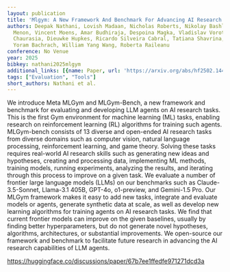 ```yaml
---
layout: publication
title: 'Mlgym: A New Framework And Benchmark For Advancing AI Research Agents'
authors: Deepak Nathani, Lovish Madaan, Nicholas Roberts, Nikolay Bashlykov, Ajay
  Menon, Vincent Moens, Amar Budhiraja, Despoina Magka, Vladislav Vorotilov, Gaurav
  Chaurasia, Dieuwke Hupkes, Ricardo Silveira Cabral, Tatiana Shavrina, Jakob Foerster,
  Yoram Bachrach, William Yang Wang, Roberta Raileanu
conference: No Venue
year: 2025
bibkey: nathani2025mlgym
additional_links: [{name: Paper, url: 'https://arxiv.org/abs/hf2502.14499'}]
tags: ["Evaluation", "Tools"]
short_authors: Nathani et al.
---
```

We introduce Meta MLGym and MLGym-Bench, a new framework and benchmark for evaluating and developing LLM agents on AI research tasks. This is the first Gym environment for machine learning (ML) tasks, enabling research on reinforcement learning (RL) algorithms for training such agents. MLGym-bench consists of 13 diverse and open-ended AI research tasks from diverse domains such as computer vision, natural language processing, reinforcement learning, and game theory. Solving these tasks requires real-world AI research skills such as generating new ideas and hypotheses, creating and processing data, implementing ML methods, training models, running experiments, analyzing the results, and iterating through this process to improve on a given task. We evaluate a number of frontier large language models (LLMs) on our benchmarks such as Claude-3.5-Sonnet, Llama-3.1 405B, GPT-4o, o1-preview, and Gemini-1.5 Pro. Our MLGym framework makes it easy to add new tasks, integrate and evaluate models or agents, generate synthetic data at scale, as well as develop new learning algorithms for training agents on AI research tasks. We find that current frontier models can improve on the given baselines, usually by finding better hyperparameters, but do not generate novel hypotheses, algorithms, architectures, or substantial improvements. We open-source our framework and benchmark to facilitate future research in advancing the AI research capabilities of LLM agents.

https://huggingface.co/discussions/paper/67b7ee1ffedfe971271dcd3a